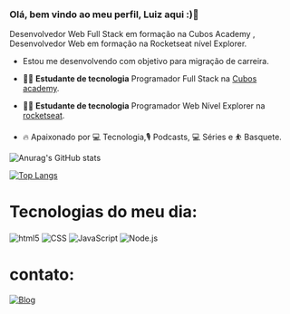 ### Olá, bem vindo ao meu perfil, Luiz aqui :)👋
Desenvolvedor Web Full Stack em formação na Cubos Academy , Desenvolvedor Web em formação na Rocketseat nível Explorer.

- Estou me desenvolvendo com  objetivo para migração de carreira.

- 👨‍💻 **Estudante de tecnologia** Programador Full Stack na [Cubos academy](https://cubos.academy/).

- 👨‍💻 **Estudante de tecnologia** Programador Web Nível Explorer na [rocketseat](https://www.rocketseat.com.br/).

- 🔥 Apaixonado por 💻  Tecnologia,🎙️ Podcasts, 💻  Séries e ⛹️ Basquete. 


![Anurag's GitHub stats](https://github-readme-stats.vercel.app/api?username=LuizMoura-88&show_icons=true&theme=radical)

<div style="display: inline_block"  style="margin-top: 15px;" >
          
[![Top Langs](https://github-readme-stats.vercel.app/api/top-langs/?username=LuizMoura-88&size_weight=0.5&count_weight=0.5)](https://github.com/anuraghazra/github-readme-stats)

</div>

# Tecnologias do meu dia:

<div style="display: inline_block"  >

<img align="center" src="https://img.shields.io/badge/HTML-239120?style=for-the-badge&logo=html5&logoColor=white" alt="html5">


<img align="center" src="https://img.shields.io/badge/CSS-239120?&style=for-the-badge&logo=css3&logoColor=white" alt="CSS"> 

<img align="center" src="https://img.shields.io/badge/JavaScript-F7DF1E?style=for-the-badge&logo=javascript&logoColor=black" alt="JavaScript">

<img align="center" src="https://img.shields.io/badge/Node.js-43853D?style=for-the-badge&logo=node.js&logoColor=white" alt="Node.js">

</div>





# contato: <div style="display: inline">

[![Blog](https://img.shields.io/badge/LinkedIn-0077B5?style=for-the-badge&logo=linkedin&logoColor=white)](linkedin.com/in/luiz-moura-b60099252)

</div>

          


        
          

